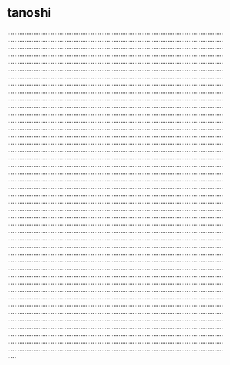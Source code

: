 # tanoshi

.....................................................................................................................................................................................................................................................................................................................................................................................................................................................................................................................................................................................................................................................................................................................................................................................................................................................................................................................................................................................................................................................................................................................................................................................................................................................................................................................................................................................................................................................................................................................................................................................................................................................................................................................................................................................................................................................................................................................................................................................................................................................................................................................................................................................................................................................................................................................................................................................................................................................................................................................................................................................................................................................................................................................................................................................................................................................................................................................................................................................................................................................................................................................................................................................................................................................................................................................................................................................................................................................................................................................................................................................................................................................................................................................................................................................................................................................................................................................................................................................................................................................................................................................................................................................................................................................................................................................................................................................................................................................................................................................................................................................................................................................................................................................................................................................................................................................................................................................................................................................................................................................................................................................................................................................................................................................................................................................................................................................................................................................................................................................................................................................................................................................................................